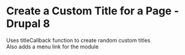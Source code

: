 # Create a Custom Title for a Page - Drupal 8

Uses titleCallback function to create random custom titles  
Also adds a menu link for the module  
